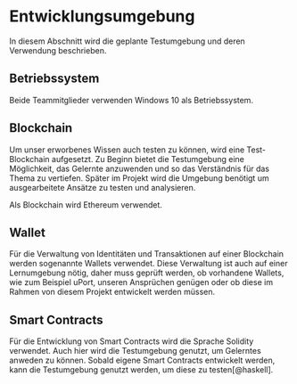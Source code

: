 # Entwicklungsumgebung

In diesem Abschnitt wird die geplante Testumgebung und deren Verwendung beschrieben. 

## Betriebssystem

Beide Teammitglieder verwenden Windows 10 als Betriebssystem. 

## Blockchain

Um unser erworbenes Wissen auch testen zu können, wird eine Test-Blockchain aufgesetzt. Zu Beginn bietet die Testumgebung eine Möglichkeit, das Gelernte anzuwenden und so das Verständnis für das Thema zu vertiefen. Später im Projekt wird die Umgebung benötigt um ausgearbeitete Ansätze zu testen und analysieren. 

Als Blockchain wird Ethereum verwendet. 

## Wallet

Für die Verwaltung von Identitäten und Transaktionen auf einer Blockchain werden sogenannte Wallets verwendet. Diese Verwaltung ist auch auf einer Lernumgebung nötig, daher muss geprüft werden, ob vorhandene Wallets, wie zum Beispiel uPort, unseren Ansprüchen genügen oder ob diese im Rahmen von diesem Projekt entwickelt werden müssen. 

## Smart Contracts

Für die Entwicklung von Smart Contracts wird die Sprache Solidity verwendet. Auch hier wird die Testumgebung genutzt, um Gelerntes anweden zu können. Sobald eigene Smart Contracts entwickelt werden, kann die Testumgebung genutzt werden, um diese zu testen[@haskell]. 
